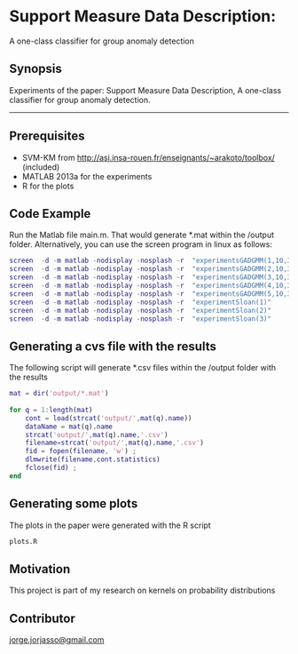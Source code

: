 # Support Measure Data Description:
A one-class classifier for group anomaly detection

## Synopsis
Experiments of the paper: Support Measure Data Description, A one-class classifier for group anomaly detection.

---
## Prerequisites
* SVM-KM from http://asi.insa-rouen.fr/enseignants/~arakoto/toolbox/  (included)
* MATLAB 2013a for the experiments
* R for the plots


## Code Example

Run the Matlab file main.m. That would generate <nowiki>*</nowiki>.mat within the /output folder.
Alternatively, you can use the screen program in linux as follows:



```matlab
screen  -d -m matlab -nodisplay -nosplash -r  "experimentsGADGMM(1,10,300)"
screen  -d -m matlab -nodisplay -nosplash -r  "experimentsGADGMM(2,10,300)"
screen  -d -m matlab -nodisplay -nosplash -r  "experimentsGADGMM(3,10,300)"
screen  -d -m matlab -nodisplay -nosplash -r  "experimentsGADGMM(4,10,300)"
screen  -d -m matlab -nodisplay -nosplash -r  "experimentsGADGMM(5,10,300)"
screen  -d -m matlab -nodisplay -nosplash -r  "experimentSloan(1)"
screen  -d -m matlab -nodisplay -nosplash -r  "experimentSloan(2)"
screen  -d -m matlab -nodisplay -nosplash -r  "experimentSloan(3)"
```

## Generating a cvs file with the results
The following script will generate <nowiki>*</nowiki>.csv files within the /output folder with the results

```matlab
mat = dir('output/*.mat')
 
for q = 1:length(mat) 
    cont = load(strcat('output/',mat(q).name))
    dataName = mat(q).name
    strcat('output/',mat(q).name,'.csv')
    filename=strcat('output/',mat(q).name,'.csv')
    fid = fopen(filename, 'w') ;
    dlmwrite(filename,cont.statistics) 
    fclose(fid) ;
end
```
## Generating some  plots
The plots in the paper were generated with the R script
```R
plots.R
```

## Motivation

This project is part of my research on kernels on probability distributions

## Contributor
jorge.jorjasso@gmail.com

